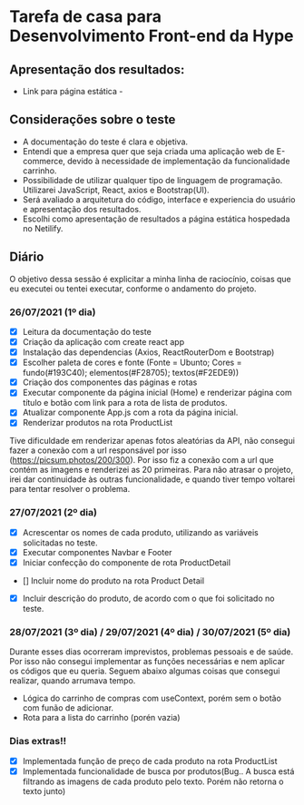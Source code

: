 # Tarefa de casa para Desenvolvimento Front-end da Hype

## Apresentação dos resultados:

- Link para página estática -

## Considerações sobre o teste

- A documentação do teste é clara e objetiva.
- Entendi que a empresa quer que seja criada uma aplicação web de E-commerce, devido à necessidade de implementação da funcionalidade carrinho.
- Possibilidade de utilizar qualquer tipo de linguagem de programação. Utilizarei JavaScript, React, axios e Bootstrap(UI).
- Será avaliado a arquitetura do código, interface e experiencia do usuário e apresentação dos resultados.
- Escolhi como apresentação de resultados a página estática hospedada no Netilify.

## Diário

O objetivo dessa sessão é explicitar a minha linha de raciocínio, coisas que eu executei ou tentei executar, conforme o andamento do projeto.

### 26/07/2021 (1º dia)

- [x] Leitura da documentação do teste
- [x] Criação da aplicação com create react app
- [x] Instalação das dependencias (Axios, ReactRouterDom e Bootstrap)
- [x] Escolher paleta de cores e fonte (Fonte = Ubunto; Cores = fundo(#193C40); elementos(#F28705); textos(#F2EDE9))
- [x] Criação dos componentes das páginas e rotas
- [x] Executar componente da página inicial (Home) e renderizar página com título e botão com link para a rota de lista de produtos.
- [x] Atualizar componente App.js com a rota da página inicial.
- [x] Renderizar produtos na rota ProductList

Tive dificuldade em renderizar apenas fotos aleatórias da API, não consegui fazer a conexão com a url responsável por isso (https://picsum.photos/200/300). Por isso fiz a conexão com a url que contém as imagens e renderizei as 20 primeiras. Para não atrasar o projeto, irei dar continuidade às outras funcionalidade, e quando tiver tempo voltarei para tentar resolver o problema.

### 27/07/2021 (2º dia)

- [x] Acrescentar os nomes de cada produto, utilizando as variáveis solicitadas no teste.
- [x] Executar componentes Navbar e Footer
- [x] Iniciar confecção do componente de rota ProductDetail
- [] Incluir nome do produto na rota Product Detail
- [x] Incluir descrição do produto, de acordo com o que foi solicitado no teste.

### 28/07/2021 (3º dia) / 29/07/2021 (4º dia) / 30/07/2021 (5º dia)

Durante esses dias ocorreram imprevistos, problemas pessoais e de saúde. Por isso não consegui implementar as funções necessárias e nem aplicar os códigos que eu queria. Seguem abaixo algumas coisas que consegui realizar, quando arrumava tempo.

- Lógica do carrinho de compras com useContext, porém sem o botão com funão de adicionar.
- Rota para a lista do carrinho (porén vazia)

### Dias extras!!

- [x] Implementada função de preço de cada produto na rota ProductList
- [x] Implementada funcionalidade de busca por produtos(Bug.. A busca está filtrando as imagens de cada produto pelo texto. Porém não retorna o texto junto)
